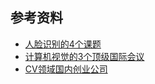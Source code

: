 

## 参考资料

- [人脸识别的4个课题](face-detection.md)
- [计算机视觉的3个顶级国际会议](worldwide-3cv.md)
- [CV领域国内创业公司](cv-industry.md)
